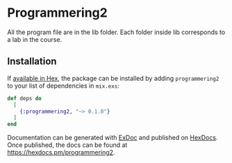 # Programmering2

All the program file are in the lib folder. Each folder inside lib corresponds to a lab in the course.

## Installation

If [available in Hex](https://hex.pm/docs/publish), the package can be installed
by adding `programmering2` to your list of dependencies in `mix.exs`:

```elixir
def deps do
  [
    {:programmering2, "~> 0.1.0"}
  ]
end
```

Documentation can be generated with [ExDoc](https://github.com/elixir-lang/ex_doc)
and published on [HexDocs](https://hexdocs.pm). Once published, the docs can
be found at <https://hexdocs.pm/programmering2>.

